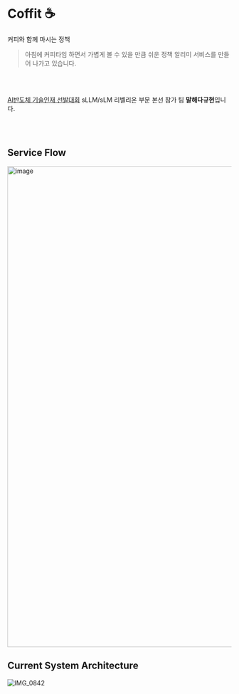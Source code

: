 # Coffit ☕️

커피와 함께 마시는 정책
> 아침에 커피타임 하면서 가볍게 볼 수 있을 만큼 쉬운 정책 알리미 서비스를 만들어 나가고 있습니다.

<br/>
<br/>

[AI반도체 기술인재 선발대회](https://www.aichipcon.or.kr/main) sLLM/sLM 리벨리온 부문 본선 참가 팀 **말해다규현**입니다.

<br/>
<br/>

## Service Flow
<img width="1081" alt="image" src="https://github.com/user-attachments/assets/09f53d17-f595-41c4-b088-17e9dd6fadd3">



## Current System Architecture
![IMG_0842](https://github.com/user-attachments/assets/8e91d199-dca3-49ab-85cb-6511315d1001)
